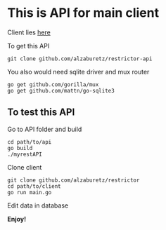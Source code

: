 # This is API for main client 

Client lies [here](https://github.com/alzaburetz/restrictor.git)

To get this API

```
git clone github.com/alzaburetz/restrictor-api
```
You also would need sqlite driver and mux router
```
go get github.com/gorilla/mux
go get github.com/mattn/go-sqlite3
```

## To test this API

Go to API folder and build

```
cd path/to/api
go build
./myrestAPI
```

Clone client

```
git clone github.com/alzaburetz/restrictor
cd path/to/client
go run main.go
```

Edit data in database

**Enjoy!**



